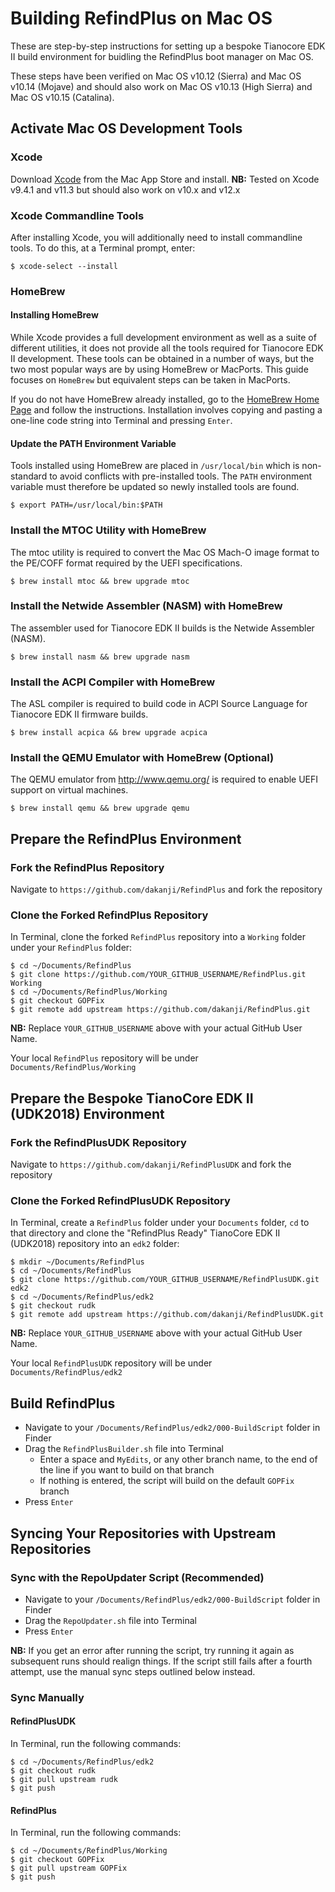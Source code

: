 # Building RefindPlus on Mac OS
These are step-by-step instructions for setting up a bespoke Tianocore EDK II build environment for buidling the RefindPlus boot manager on Mac OS.

These steps have been verified on Mac OS v10.12 (Sierra) and Mac OS v10.14 (Mojave) and should also work on Mac OS v10.13 (High Sierra) and Mac OS v10.15 (Catalina).


## Activate Mac OS Development Tools

### Xcode
Download [Xcode](https://developer.apple.com/xcode) from the Mac App Store and install.
**NB:** Tested on Xcode v9.4.1 and v11.3 but should also work on v10.x and v12.x

### Xcode Commandline Tools
After installing Xcode, you will additionally need to install commandline tools.  To do this, at a Terminal prompt, enter:

```
$ xcode-select --install
```

### HomeBrew

#### Installing HomeBrew

While Xcode provides a full development environment as well as a suite of different utilities, it does not provide all the tools required for Tianocore EDK II development.  These tools can be obtained in a number of ways, but the two most popular ways are by using HomeBrew or MacPorts.  This guide focuses on `HomeBrew` but equivalent steps can be taken in MacPorts.

If you do not have HomeBrew already installed, go to the [HomeBrew Home Page](https://brew.sh) and follow the instructions. Installation involves copying and pasting a one-line code string into Terminal and pressing `Enter`.

#### Update the PATH Environment Variable

Tools installed using HomeBrew are placed in `/usr/local/bin` which is non-standard to avoid conflicts with pre-installed tools.  The `PATH` environment variable must therefore be updated so newly installed tools are found.

```
$ export PATH=/usr/local/bin:$PATH
```

### Install the MTOC Utility with HomeBrew

The mtoc utility is required to convert the Mac OS Mach-O image format to the PE/COFF format required by the UEFI specifications.

```
$ brew install mtoc && brew upgrade mtoc
```

### Install the Netwide Assembler (NASM) with HomeBrew

The assembler used for Tianocore EDK II builds is the Netwide Assembler (NASM).

```
$ brew install nasm && brew upgrade nasm
```

### Install the ACPI Compiler with HomeBrew

The ASL compiler is required to build code in ACPI Source Language for Tianocore EDK II firmware builds.

```
$ brew install acpica && brew upgrade acpica
```

### Install the QEMU Emulator with HomeBrew (Optional)

The QEMU emulator from http://www.qemu.org/ is required to enable UEFI support on virtual machines.

```
$ brew install qemu && brew upgrade qemu
```

## Prepare the RefindPlus Environment
### Fork the RefindPlus Repository

Navigate to `https://github.com/dakanji/RefindPlus` and fork the repository

### Clone the Forked RefindPlus Repository

In Terminal, clone the forked `RefindPlus` repository into a `Working` folder under your `RefindPlus` folder:

```
$ cd ~/Documents/RefindPlus
$ git clone https://github.com/YOUR_GITHUB_USERNAME/RefindPlus.git Working
$ cd ~/Documents/RefindPlus/Working
$ git checkout GOPFix
$ git remote add upstream https://github.com/dakanji/RefindPlus.git
```

**NB:** Replace `YOUR_GITHUB_USERNAME` above with your actual GitHub User Name.

Your local `RefindPlus` repository will be under `Documents/RefindPlus/Working`


## Prepare the Bespoke TianoCore EDK II (UDK2018) Environment
### Fork the RefindPlusUDK Repository

Navigate to `https://github.com/dakanji/RefindPlusUDK` and fork the repository

### Clone the Forked RefindPlusUDK Repository
In Terminal, create a `RefindPlus` folder under your `Documents` folder, `cd` to that directory and clone the "RefindPlus Ready" TianoCore EDK II (UDK2018) repository into an `edk2` folder:

```
$ mkdir ~/Documents/RefindPlus
$ cd ~/Documents/RefindPlus
$ git clone https://github.com/YOUR_GITHUB_USERNAME/RefindPlusUDK.git edk2
$ cd ~/Documents/RefindPlus/edk2
$ git checkout rudk
$ git remote add upstream https://github.com/dakanji/RefindPlusUDK.git
```

**NB:** Replace `YOUR_GITHUB_USERNAME` above with your actual GitHub User Name.

Your local `RefindPlusUDK` repository will be under `Documents/RefindPlus/edk2`

## Build RefindPlus
- Navigate to your `/Documents/RefindPlus/edk2/000-BuildScript` folder in Finder
- Drag the `RefindPlusBuilder.sh` file into Terminal
  - Enter a space and `MyEdits`, or any other branch name, to the end of the line if you want to build on that branch
  - If nothing is entered, the script will build on the default `GOPFix` branch
- Press `Enter`


## Syncing Your Repositories with Upstream Repositories
### Sync with the RepoUpdater Script (Recommended)
- Navigate to your `/Documents/RefindPlus/edk2/000-BuildScript` folder in Finder
- Drag the `RepoUpdater.sh` file into Terminal
- Press `Enter`

**NB:** If you get an error after running the script, try running it again as subsequent runs should realign things. If the script still fails after a fourth attempt, use the manual sync steps outlined below instead.

### Sync Manually
#### RefindPlusUDK
In Terminal, run the following commands:

```
$ cd ~/Documents/RefindPlus/edk2
$ git checkout rudk
$ git pull upstream rudk
$ git push
```

#### RefindPlus
In Terminal, run the following commands:

```
$ cd ~/Documents/RefindPlus/Working
$ git checkout GOPFix
$ git pull upstream GOPFix
$ git push
```
